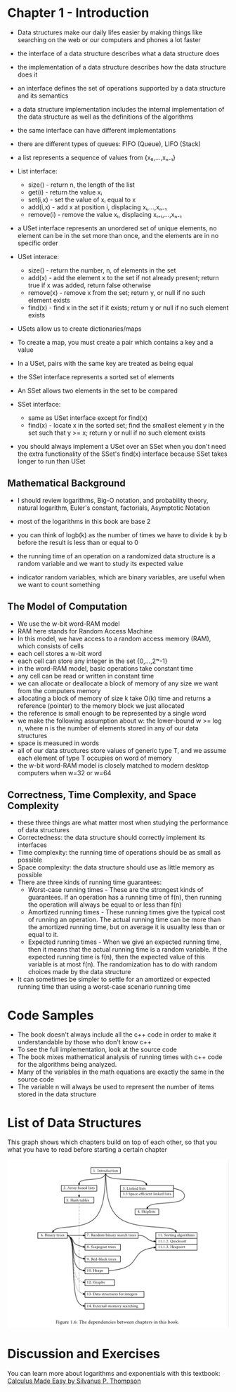 # Chapter 1 - Introduction

* Data structures make our daily lifes easier by making things like searching on the web or our computers and phones a lot faster

* the interface of a data structure describes what a data structure does
* the implementation of a data structure describes how the data structure does it

* an interface defines the set of operations supported by a data structure and its semantics
* a data structure implementation includes the internal implementation of the data structure as well as the definitions of the algorithms
* the same interface can have different implementations

* there are different types of queues: FIFO (Queue), LIFO (Stack)

* a list represents a sequence of values from {x₀,...,xₙ₋₁}

* List interface:
  * size() - return n, the length of the list
  * get(i) - return the value xᵢ
  * set(i,x) - set the value of xᵢ equal to x
  * add(i,x) - add x at position i, displacing xᵢ,...,xₙ₋₁
  * remove(i) - remove the value xᵢ, displacing xᵢ₊₁,...,xₙ₋₁

* a USet interface represents an unordered set of unique elements, no element can be in the set more than once, and the elements are in no specific order

* USet interace:
  * size() - return the number, n, of elements in the set
  * add(x) - add the element x to the set if not already present; return true if x was added, return false otherwise
  * remove(x) - remove x from the set; return y, or null if no such element exists
  * find(x) - find x in the set if it exists; return y or null if no such element exists
  
* USets allow us to create dictionaries/maps
* To create a map, you must create a pair which contains a key and a value
* In a USet, pairs with the same key are treated as being equal

* the SSet interface represents a sorted set of elements
* An SSet allows two elements in the set to be compared

* SSet interface:
  * same as USet interface except for find(x)
  * find(x) - locate x in the sorted set; find the smallest element y in the set such that y >= x; return y or null if no such element exists
  
* you should always implement a USet over an SSet when you don't need the extra functionality of the SSet's find(x) interface because SSet takes longer to run than USet

## Mathematical Background
  * I should review logarithms, Big-O notation, and probability theory, natural logarithm, Euler's constant, factorials, Asymptotic Notation
* most of the logarithms in this book are base 2
* you can think of logb(k) as the number of times we have to divide k by b before the result is less than or equal to 0

* the running time of an operation on a randomized data structure is a random variable and we want to study its expected value
* indicator random variables, which are binary variables, are useful when we want to count something

## The Model of Computation
* We use the w-bit word-RAM model
* RAM here stands for Random Access Machine
* In this model, we have access to a random access memory (RAM), which consists of cells
* each cell stores a w-bit word
* each cell can store any integer in the set {0,...,2ʷ-1}
* in the word-RAM model, basic operations take constant time
* any cell can be read or written in constant time
* we can allocate or deallocate a block of memory of any size we want from the computers memory
* allocating a block of memory of size k take O(k) time and returns a reference (pointer) to the memory block we just allocated
* the reference is small enough to be represented by a single word
* we make the following assumption about w: the lower-bound w >= log n, where n is the number of elements stored in any of our data structures
* space is measured in words
* all of our data structures store values of generic type T, and we assume each element of type T occupies on word of memory
* the w-bit word-RAM model is closely matched to modern desktop computers when w=32 or w=64

## Correctness, Time Complexity, and Space Complexity
* these three things are what matter most when studying the performance of data structures
* Correctedness: the data structure should correctly implement its interfaces
* Time complexity: the running time of operations should be as small as possible
* Space complexity: the data structure should use as little memory as possible
* There are three kinds of running time guarantees:
  * Worst-case running times - These are the strongest kinds of guarantees. If an operation has a running time of f(n), then running the operation will always be equal to or less than f(n)
  * Amortized running times - These running times give the typical cost of running an operation. The actual running time can be more than the amortized running time, but on average it is usuallty less than or equal to it.
  * Expected running times - When we give an expected running time, then it means that the actual running time is a random variable. If the expected running time is f(n), then the expected value of this variable is at most f(n). The randomization has to do with random choices made by the data structure
* It can sometimes be simpler to settle for an amortized or expected running time than using a worst-case scenario running time

# Code Samples

* The book doesn't always include all the c++ code in order to make it understandable by those who don't know c++
* To see the full implementation, look at the source code
* The book mixes mathematical analysis of running times with c++ code for the algorithms being analyzed.
* Many of the variables in the math equations are exactly the same in the source code
* The variable n will always be used to represent the number of items stored in the data structure

# List of Data Structures

This graph shows which chapters build on top of each other, so that you what you have to read before starting a certain chapter

![image](./Images/Dependency_Graph.png)

# Discussion and Exercises

You can learn more about logarithms and exponentials with this textbook: [Calculus Made Easy by Silvanus P. Thompson](https://www.gutenberg.org/ebooks/33283)


